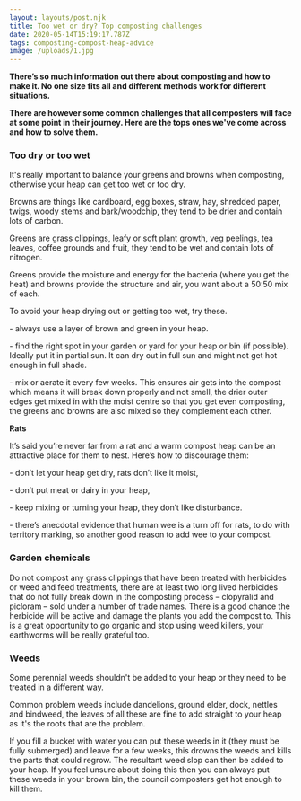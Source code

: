 ```yaml
---
layout: layouts/post.njk
title: Too wet or dry? Top composting challenges
date: 2020-05-14T15:19:17.787Z
tags: composting-compost-heap-advice
image: /uploads/1.jpg
---
```

**There’s so much information out there about composting and how to make it.  No one size fits all and different methods work for different situations.** 

**There are however some common challenges that all composters will face at some point in their journey.  Here are the tops ones we've come across and how to solve them.** 

### <!--StartFragment-->

### Too dry or too wet

It's really important to balance your greens and browns when composting, otherwise your heap can get too wet or too dry.

Browns are things like cardboard, egg boxes, straw, hay, shredded paper, twigs, woody stems and bark/woodchip, they tend to be drier and contain lots of carbon.

Greens are grass clippings, leafy or soft plant growth, veg peelings, tea leaves, coffee grounds and fruit, they tend to be wet and contain lots of nitrogen.

Greens provide the moisture and energy for the bacteria (where you get the heat) and browns provide the structure and air, you want about a 50:50 mix of each.

To avoid your heap drying out or getting too wet, try these.

\- always use a layer of brown and green in your heap.

\- find the right spot in your garden or yard for your heap or bin (if possible). Ideally put it in partial sun. It can dry out in full sun and might not get hot enough in full shade.

\- mix or aerate it every few weeks. This ensures air gets into the compost which means it will break down properly and not smell, the drier outer edges get mixed in with the moist centre so that you get even composting, the greens and browns are also mixed so they complement each other.

**Rats**

It’s said you’re never far from a rat and a warm compost heap can be an attractive place for them to nest. Here’s how to discourage them: 

\- don’t let your heap get dry, rats don’t like it moist, 

\- don’t put meat or dairy in your heap, 

\- keep mixing or turning your heap, they don’t like disturbance. 

\- there’s anecdotal evidence that human wee is a turn off for rats, to do with territory marking, so another good reason to add wee to your compost.

### Garden chemicals

Do not compost any grass clippings that have been treated with herbicides or weed and feed treatments, there are at least two long lived herbicides that do not fully break down in the composting process – clopyralid and picloram – sold under a number of trade names. There is a good chance the herbicide will be active and damage the plants you add the compost to. This is a great opportunity to go organic and stop using weed killers, your earthworms will be really grateful too.

### **Weeds**

Some perennial weeds shouldn't be added to your heap or they need to be treated in a different way. 

Common problem weeds include dandelions, ground elder, dock, nettles and bindweed, the leaves of all these are fine to add straight to your heap as it's the roots that are the problem. 

If you fill a bucket with water you can put these weeds in it (they must be fully submerged) and leave for a few weeks, this drowns the weeds and kills the parts that could regrow. The resultant weed slop can then be added to your heap. If you feel unsure about doing this then you can always put these weeds in your brown bin, the council composters get hot enough to kill them. 

<!--EndFragment-->